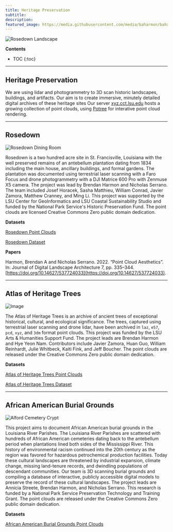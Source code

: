 ```yaml
---
title: Heritage Preservation
subtitle:
description:
featured_image: https://media.githubusercontent.com/media/baharmon/baharmon.github.io/master/images/heritage-preservation/rosedown-landscape.jpg
---
```


![Rosedown Landscape](https://media.githubusercontent.com/media/baharmon/baharmon.github.io/master/images/heritage-preservation/rosedown-landscape.jpg)

**Contents**
* TOC
{:toc}

---

## Heritage Preservation
We are using lidar and photogrammetry to 3D scan 
historic landscapes, buildings, and artifacts.
Our aim is to create 
immersive, minutely detailed digital archives
of these heritage sites 
Our server
[xyz.cct.lsu.edu](https://xyz.cct.lsu.edu/)
hosts a growing collection of point clouds,
using [Potree](https://github.com/potree/potree/)
for interative point cloud rendering.

---

## Rosedown

![Rosedown Dining Room](https://media.githubusercontent.com/media/baharmon/baharmon.github.io/master/images/heritage-preservation/rosedown-dining-room.jpg)

Rosedown is a two hundred acre site in St. Francisville, Louisiana
with the well preserved remains of an antebellum plantation dating from 1834
including the main house, ancillary buildings, and formal gardens.
The plantation was documented
using terrestrial laser scanning with a Faro Focus
and drone photogrammetry with a DJI Matrice 600 Pro with Zenmuse X5 camera.
The project was lead by
Brendan Harmon and
Nicholas Serrano.
The team included Josef Horacek, Sasha Matthieu, William Conrad,
Javier Zamora, Matthew Cranney, and Ming Li.
This project was supported by the
LSU Center for GeoInformatics and
LSU Coastal Sustainability Studio
and funded by the National Park Service's Historic Preservation Fund.
The point clouds are licensed 
<i class="fab fa-creative-commons"></i>
Creative Commons Zero
public domain dedication.

**Datasets**

<i class="ms ms-cloud"></i> [Rosedown Point Clouds](https://xyz.cct.lsu.edu/rosedown/)

<i class="ai ai-doi"></i> [Rosedown Dataset]()

**Papers**

Harmon, Brendan A and Nicholas Serrano. 2022. “Point Cloud Aesthetics”. In: Journal of Digital Landscape Architecture 7, pp. 335–344.
<i class="ai ai-doi"></i> [https://doi.org/10.14627/537724033](https://doi.org/10.14627/537724033).

---

## Atlas of Heritage Trees

![Image](https://media.githubusercontent.com/media/baharmon/baharmon.github.io/master/images/heritage-preservation/big-cypress.jpg)

The Atlas of Heritage Trees
is an archive of ancient trees
of exceptional historical, cultural, and ecological significance.
The trees, captured using terrestrial laser scanning and drone lidar,
have been archived in
``laz``, ``e57``, ``pcd``, ``xyz``, and ``3dm`` format point clouds.
This project was funded by the LSU Arts & Humanities Support Fund.
The project leads are Brendan Harmon
and Hye Yeon Nam.
Contributors include 
Javier Zamora, 
Huan Guo, 
William Reinhardt, 
Julie Whitbeck, 
Kaiti Fink, 
and Jeff Boucher.
The point clouds are released under the
<i class="fab fa-creative-commons"></i>
Creative Commons Zero
public domain dedication.

**Datasets**

<i class="ms ms-cloud"></i> [Atlas of Heritage Trees Point Clouds](https://xyz.cct.lsu.edu/atlas-of-heritage-trees/)

<i class="ai ai-doi"></i> [Atlas of Heritage Trees Dataset](https://zenodo.org/doi/10.5281/zenodo.8353292)

---

## African American Burial Grounds

![Alford Cemetery Crypt](https://media.githubusercontent.com/media/baharmon/baharmon.github.io/master/images/heritage-preservation/alford-1.jpg)

This project aims to document 
African American burial grounds 
in the Louisiana River Parishes. 
The Louisiana River Parishes
are scattered with hundreds of 
African American cemeteries
dating back to the antebellum period
when plantations lined both sides of the Mississippi River.
This history of environmental racism
continued into the 20th century
as the region was favored for
hazardous petrochemical production facilities. 
Today these cultural landscapes are threatened by 
industrial expansion, climate change, missing land-tenure records, 
and dwindling populations of descendant communities.
Our team is 3D scanning burial grounds
and compiling a database of 
interactive, publicly accessible digital models
to preserve the record of these cultural landscapes.
The project leads are Annicia Streete, 
Brendan Harmon, and Nicholas Serrano.
This research is funded by a National Park Service
Preservation Technology and Training Grant.
The point clouds are released under the
<i class="fab fa-creative-commons"></i>
Creative Commons Zero
public domain dedication.

**Datasets**

<i class="ms ms-cloud"></i> [African American Burial Grounds Point Clouds](https://xyz.cct.lsu.edu/african-american-burial-grounds/)


<!-- ## Venice -->

















